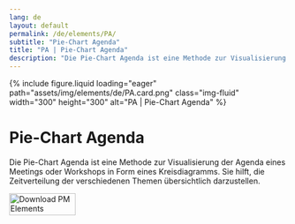 ```yaml
---
lang: de
layout: default
permalink: /de/elements/PA/
subtitle: "Pie-Chart Agenda"
title: "PA | Pie-Chart Agenda"
description: "Die Pie-Chart Agenda ist eine Methode zur Visualisierung der Agenda eines Meetings oder Workshops in Form eines Kreisdiagramms. Sie hilft, die Zeitverteilung der verschiedenen Themen übersichtlich darzustellen."
---
```


{% include figure.liquid loading="eager" path="assets/img/elements/de/PA.card.png" class="img-fluid" width="300" height="300" alt="PA | Pie-Chart Agenda" %}

# Pie-Chart Agenda

Die Pie-Chart Agenda ist eine Methode zur Visualisierung der Agenda eines Meetings oder Workshops in Form eines Kreisdiagramms. Sie hilft, die Zeitverteilung der verschiedenen Themen übersichtlich darzustellen.

<a href="https://apps.apple.com/app/apple-store/id6738084498?pt=127441684&ct=website&mt=8">
  <img src="{{ "assets/img/en/appstore.png" | relative_url }}" width="120" height="40" alt="Download PM Elements">
</a>
